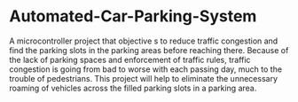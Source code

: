 # Automated-Car-Parking-System
A microcontroller project that objective s to reduce traffic  congestion and find the parking slots in the parking  areas before reaching there. Because of the lack of parking spaces and enforcement  of traffic rules, traffic congestion is going from bad to  worse with each passing day, much to the trouble of  pedestrians. This project will help to eliminate the unnecessary  roaming of vehicles across the filled parking slots in a  parking area.
